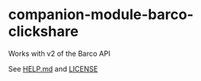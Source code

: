 # companion-module-barco-clickshare

Works with v2 of the Barco API

See [HELP.md](./HELP.md) and [LICENSE](./LICENSE)
